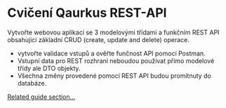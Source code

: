 # Cvičení Qaurkus REST-API

Vytvořte webovou aplikaci se 3 modelovými třídami a funkčním REST API obsahující základní CRUD (create, update and delete) operace.
 - vytvořte validace vstupů a ověřte funčnost API pomocí Postman.
 - Vstupní data pro REST rozhraní neboudou používat přímo modelové třídy ale DTO objekty. 
 - Všechna změny provedené pomocí REST API budou promítnuty do databáze. 


[Related guide section...](https://quarkus.io/guides/getting-started-reactive#reactive-jax-rs-resources)
